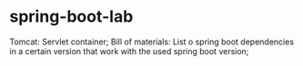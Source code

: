 # spring-boot-lab

Tomcat: Servlet container;
Bill of materials: List o spring boot dependencies in a certain version that work with the used spring boot version;

